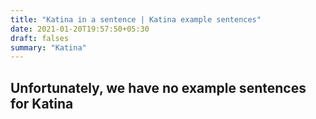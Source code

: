 ```yaml
---
title: "Katina in a sentence | Katina example sentences"
date: 2021-01-20T19:57:50+05:30
draft: falses
summary: "Katina"
---
```

## Unfortunately, we have no example sentences for Katina                 
